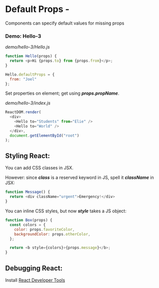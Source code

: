 # Default Props -

Components can specify default values for missing props

### Demo: Hello-3
_demo/hello-3/Hello.js_
```js
function Hello(props) {
  return <p>Hi {props.to} from {props.from}</p>;
}

Hello.defaultProps = {
  from: "Joel"
};
```

Set properties on element; get using ***props.propName***.

_demo/hello-3/index.js_
```js
ReactDOM.render(
  <div>
    <Hello to="Students" from="Elie" />
    <Hello to="World" />
  </div>,
  document.getElementById("root")
);
```

## Styling React:

You can add CSS classes in JSX.

However: since ***class*** is a reserved keyword in JS, spell it ***className*** in JSX:
```js
function Message() {
  return <div className="urgent">Emergency!</div>
}
```

You can inline CSS styles, but now ***style*** takes a JS object:
```js
function Box(props) {
  const colors = {
    color: props.favoriteColor,
    backgroundColor: props.otherColor,
  };

  return <b style={colors}>{props.message}</b>;
}
```

## Debugging React:

Install [React Developer Tools](https://chrome.google.com/webstore/detail/react-developer-tools/fmkadmapgofadopljbjfkapdkoienihi?hl=en)